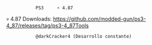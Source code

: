                PS3     ⚡ 4.87 
               
💀 4.87 Downloads: https://github.com/modded-gun/ps3-4_87/releases/tag/ps3-4_87Tools 


               @darkCracker4 (Desarrollo constante) 
               
